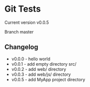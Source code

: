 # Git Tests #

Current version v0.0.5

Branch master


## Changelog

* v0.0.0 - hello world
* v0.0.1 - add empty directory src/
* v0.0.2 - add web/ directory
* v0.0.3 - add web/js/ directory
* v0.0.5 - add MyApp project directory
